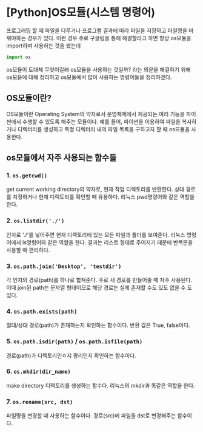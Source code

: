 # [Python]OS모듈(시스템 명령어)

프로그래밍 할 때 파일을 다루거나 프로그램 결과에 따라 파일을 저장하고 파일명을 바꿔야하는 경우가 있다.
이런 경우 주로 구글링을 통해 해결할라고 하면 항상 os모듈을 import하며 사용하는 것을 봤는데
```python 
import os
```
os모듈이 도대체 무엇이길래 os모듈을 사용하는 것일까? 라는 의문을 해결하기 위해  
os모윧에 대해 정리하고 os모듈에서 많이 사용하는 명령어들을 정리하겠다.

## OS모듈이란?
OS모듈이란 Operating System의 약자로서 운영체제에서 제공되는 여러 기능을 파이썬에서 수행할 수 있도록 해주는 모듈이다.
예를 들어, 파이썬을 이용하여 파일을 복사하거나 디렉터리를 생성하고 특정 디렉터리 내의 파일 목록을 구하고자 할 때 os모듈을 사용한다.

## os모듈에서 자주 사용되는 함수들
### 1. `os.getcwd()`
get current working directory의 약자로, 현재 작업 디렉토리를 반환한다.
상대 경로를 지정하거나 현재 디렉토리를 확인할 때 유용하다.
리눅스 pwd명령어와 같은 역할을 한다.

### 2. `os.listdir('./')`
인자로 './'를 넣어주면 현재 디렉토리에 있는 모든 파일과 폴더를 보여준다.
리눅스 명령어에서 ls명령어와 같은 역할을 한다.
결과는 리스트 형태로 주어지기 때문에 반목문을 사용할 때 편리하다.

### 3. `os.path.join('Desktop', 'testdir')`
각 인자의 경로(path)를 하나로 합쳐준다.
주로 새 경로를 만들어줄 때 자주 사용된다.
이때 join된 path는 문자열 형태이므로 해당 경로는 실제 존재할 수도 있도 없을 수 도 있다.

### 4. `os.path.exists(path)`
절대/상대 경로(path)가 존재하는지 확인하는 함수이다.
반환 값은 True, false이다.

### 5. `os.path.isdir(path)` / `os.path.isfile(path)`
경로(path)가 디렉토리인ㅇ지 팡리인지 확인하는 함수이다.

### 6. `os.mkdir(dir_name)`
make directory 디렉토리를 생성하는 함수다.
리눅스의 mkdir과 똑같은 역할을 한다.

### 7. `os.rename(src, dst)`
파일명을 변경할 때 사용하는 함수이다. 경로(src)에 파일을  dst로 변경해주는 함수이다.